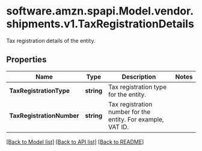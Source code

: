 # software.amzn.spapi.Model.vendor.shipments.v1.TaxRegistrationDetails
Tax registration details of the entity.

## Properties

Name | Type | Description | Notes
------------ | ------------- | ------------- | -------------
**TaxRegistrationType** | **string** | Tax registration type for the entity. | 
**TaxRegistrationNumber** | **string** | Tax registration number for the entity. For example, VAT ID. | 

[[Back to Model list]](../README.md#documentation-for-models) [[Back to API list]](../README.md#documentation-for-api-endpoints) [[Back to README]](../README.md)

